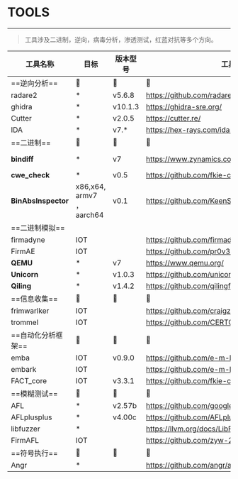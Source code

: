<!--
 * @Description: 工具列表
 * @Author: smile
 * @Date: 2022-05-11 16:22:32
 * @LastEditTime: 2022-05-11 16:33:46
 * @LastEditors: smile
-->
# TOOLS
---
> 工具涉及二进制，逆向，病毒分析，渗透测试，红蓝对抗等多个方向。

| 工具名称 | 目标 | 版本型号 | 工具链接 | WIKI/BLOG链接|
| --- | --- | --- | -- | -- |
| ==逆向分析== | :space_invader: | :pushpin: | :loudspeaker: | :book: |
| radare2 | * | v5.6.8 | https://github.com/radareorg/radare2 | |
| ghidra | * | v10.1.3 | https://ghidra-sre.org/ | |
| Cutter | * | v2.0.5 | https://cutter.re/ | |
| IDA | * | v7.* | https://hex-rays.com/ida-pro/ | |
| ==二进制== | :space_invader: |:pushpin:|:loudspeaker:| :book:                                                       |
|**bindiff**|*| v7| https://www.zynamics.com/bindiff.html|https://wiki.smile-space.com/binary/iot/ipTIME/CVE-2021-26614_ipTIME%E6%91%84%E5%83%8F%E5%A4%B41day%E5%88%86%E6%9E%90.html|
|**cwe_check**|*| v0.5 | https://github.com/fkie-cad/cwe_checker ||
|**BinAbsInspector**|x86,x64, armv7 ，aarch64| v0.1 | https://github.com/KeenSecurityLab/BinAbsInspector ||
|==二进制模拟==|| | ||
|firmadyne|IOT| | https://github.com/firmadyne/firmadyne ||
|FirmAE|IOT| | https://github.com/pr0v3rbs/FirmAE ||
|**QEMU**|*| v7 | https://www.qemu.org/ ||
|**Unicorn**|*| v1.0.3 | https://github.com/unicorn-engine/unicorn ||
|**Qiling**|*| v1.4.2 | https://github.com/qilingframework/qiling ||
|==信息收集==|:space_invader:| :pushpin: | :loudspeaker: |:book:|
|frimwarlker|IOT| | https://github.com/craigz28/firmwalker ||
|trommel|IOT| | https://github.com/CERTCC/trommel ||
|==自动化分析框架==|:space_invader:| :pushpin: | :loudspeaker: |:book:|
|emba|IOT| v0.9.0 | https://github.com/e-m-b-a/emba ||
|embark|IOT|  | https://github.com/e-m-b-a/embark ||
|FACT_core|IOT| v3.3.1 | https://github.com/fkie-cad/FACT_core ||
|==模糊测试==|:space_invader:| :pushpin: | :loudspeaker: |:book:|
|AFL|*| v2.57b | https://github.com/google/AFL ||
|AFLplusplus|*| v4.00c | https://github.com/AFLplusplus/AFLplusplus ||
|libfuzzer|*|  | https://llvm.org/docs/LibFuzzer.html ||
|FirmAFL|IOT|  | https://github.com/zyw-200/FirmAFL ||
|==符号执行==|:space_invader:| :pushpin: | :loudspeaker: |:book:|
|Angr|*|  | https://github.com/angr/angr ||
